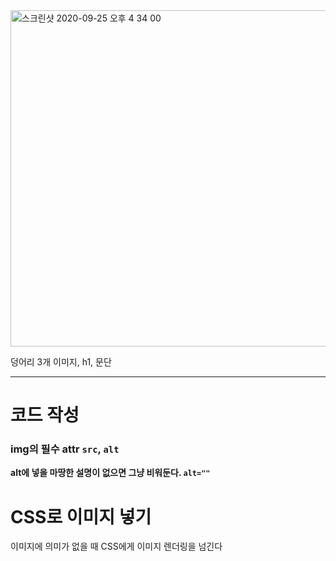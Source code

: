<img width="538" alt="스크린샷 2020-09-25 오후 4 34 00" src="https://user-images.githubusercontent.com/45806836/94239533-ec94e600-ff4c-11ea-8f53-6f7887baf492.png">  

덩어리 3개 이미지, h1, 문단

---  

# 코드 작성

### img의 필수 attr `src`, `alt`

**alt에 넣을 마땅한 설명이 없으면 그냥 비워둔다. `alt=""`**

# CSS로 이미지 넣기

이미지에 의미가 없을 때 CSS에게 이미지 렌더링을 넘긴다
